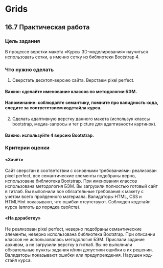 # Grids
## 16.7 Практическая работа
### Цель задания
В процессе верстки макета «Курсы 3D-моделирования» научиться использовать сетки, а именно сетку из библиотеки Bootstrap 4.

### Что нужно сделать
1. Сверстать десктоп-версию сайта. Верстаем pixel perfect.
#### Важно: сделайте именование классов по методологии БЭМ.
#### Напоминание: соблюдайте семантику, помните про валидность кода, следите за соответствием кодстайла курса.
2. Сделать адаптивную верстку данного макета (используя классы bootstrap, медиа-запросы и тег picture для адаптивности картинок).
#### Важно: используйте 4 версию Bootstrap.

### Критерии оценки
#### «Зачёт»
Сайт сверстан в соответствии с основными требованиями: реализован pixel perfect, все семантические элементы подобраны верно, использована библиотека Bootstrap.
При именовании классов использована методология БЭМ.
Вы загрузили полностью готовый сайт в гитлаб.
Вы выполнили все обязательные требования к макету с учетом всего пройденного материала.
Валидаторы HTML, CSS и HTMLHint показывают, что ошибки отсутствуют. 
Соблюден кодстайл курса (вплоть до порядка свойств).
#### «На доработку»
Не реализован pixel perfect, неверно подобраны семантические элементы, неверно использована библиотека Bootstrap.
При описании классов не использовалась методология БЭМ.
Прислали задание архивом, а не загрузили верстку в гитлаб.
Вы не выполнили обязательные пункты задания и/или допустили ошибки в их решении.
Валидаторы показывают ошибки или предупреждения.
Нарушен код-стайл курса.

